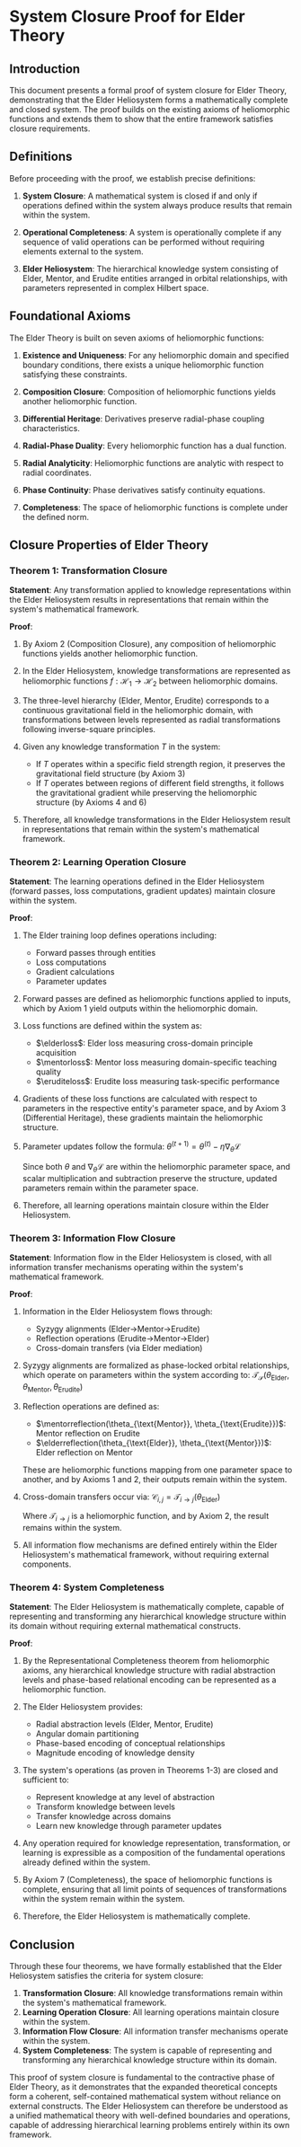# System Closure Proof for Elder Theory

## Introduction

This document presents a formal proof of system closure for Elder Theory, demonstrating that the Elder Heliosystem forms a mathematically complete and closed system. The proof builds on the existing axioms of heliomorphic functions and extends them to show that the entire framework satisfies closure requirements.

## Definitions

Before proceeding with the proof, we establish precise definitions:

1. **System Closure**: A mathematical system is closed if and only if operations defined within the system always produce results that remain within the system.

2. **Operational Completeness**: A system is operationally complete if any sequence of valid operations can be performed without requiring elements external to the system.

3. **Elder Heliosystem**: The hierarchical knowledge system consisting of Elder, Mentor, and Erudite entities arranged in orbital relationships, with parameters represented in complex Hilbert space.

## Foundational Axioms

The Elder Theory is built on seven axioms of heliomorphic functions:

1. **Existence and Uniqueness**: For any heliomorphic domain and specified boundary conditions, there exists a unique heliomorphic function satisfying these constraints.

2. **Composition Closure**: Composition of heliomorphic functions yields another heliomorphic function.

3. **Differential Heritage**: Derivatives preserve radial-phase coupling characteristics.

4. **Radial-Phase Duality**: Every heliomorphic function has a dual function.

5. **Radial Analyticity**: Heliomorphic functions are analytic with respect to radial coordinates.

6. **Phase Continuity**: Phase derivatives satisfy continuity equations.

7. **Completeness**: The space of heliomorphic functions is complete under the defined norm.

## Closure Properties of Elder Theory

### Theorem 1: Transformation Closure

**Statement**: Any transformation applied to knowledge representations within the Elder Heliosystem results in representations that remain within the system's mathematical framework.

**Proof**:

1. By Axiom 2 (Composition Closure), any composition of heliomorphic functions yields another heliomorphic function.

2. In the Elder Heliosystem, knowledge transformations are represented as heliomorphic functions $f: \mathcal{H}_1 \rightarrow \mathcal{H}_2$ between heliomorphic domains.

3. The three-level hierarchy (Elder, Mentor, Erudite) corresponds to a continuous gravitational field in the heliomorphic domain, with transformations between levels represented as radial transformations following inverse-square principles.

4. Given any knowledge transformation $T$ in the system:
   - If $T$ operates within a specific field strength region, it preserves the gravitational field structure (by Axiom 3)
   - If $T$ operates between regions of different field strengths, it follows the gravitational gradient while preserving the heliomorphic structure (by Axioms 4 and 6)

5. Therefore, all knowledge transformations in the Elder Heliosystem result in representations that remain within the system's mathematical framework.

### Theorem 2: Learning Operation Closure

**Statement**: The learning operations defined in the Elder Heliosystem (forward passes, loss computations, gradient updates) maintain closure within the system.

**Proof**:

1. The Elder training loop defines operations including:
   - Forward passes through entities
   - Loss computations
   - Gradient calculations
   - Parameter updates

2. Forward passes are defined as heliomorphic functions applied to inputs, which by Axiom 1 yield outputs within the heliomorphic domain.

3. Loss functions are defined within the system as:
   - $\elderloss$: Elder loss measuring cross-domain principle acquisition
   - $\mentorloss$: Mentor loss measuring domain-specific teaching quality
   - $\eruditeloss$: Erudite loss measuring task-specific performance

4. Gradients of these loss functions are calculated with respect to parameters in the respective entity's parameter space, and by Axiom 3 (Differential Heritage), these gradients maintain the heliomorphic structure.

5. Parameter updates follow the formula:
   $\theta^{(t+1)} = \theta^{(t)} - \eta \nabla_{\theta} \mathcal{L}$
   
   Since both $\theta$ and $\nabla_{\theta} \mathcal{L}$ are within the heliomorphic parameter space, and scalar multiplication and subtraction preserve the structure, updated parameters remain within the parameter space.

6. Therefore, all learning operations maintain closure within the Elder Heliosystem.

### Theorem 3: Information Flow Closure

**Statement**: Information flow in the Elder Heliosystem is closed, with all information transfer mechanisms operating within the system's mathematical framework.

**Proof**:

1. Information in the Elder Heliosystem flows through:
   - Syzygy alignments (Elder→Mentor→Erudite)
   - Reflection operations (Erudite→Mentor→Elder)
   - Cross-domain transfers (via Elder mediation)

2. Syzygy alignments are formalized as phase-locked orbital relationships, which operate on parameters within the system according to:
   $\mathcal{T}_{\mathcal{S}}(\theta_{\text{Elder}}, \theta_{\text{Mentor}}, \theta_{\text{Erudite}})$

3. Reflection operations are defined as:
   - $\mentorreflection(\theta_{\text{Mentor}}, \theta_{\text{Erudite}})$: Mentor reflection on Erudite
   - $\elderreflection(\theta_{\text{Elder}}, \theta_{\text{Mentor}})$: Elder reflection on Mentor

   These are heliomorphic functions mapping from one parameter space to another, and by Axioms 1 and 2, their outputs remain within the system.

4. Cross-domain transfers occur via:
   $\mathcal{C}_{i,j} = \mathcal{T}_{i \to j}(\theta_{\text{Elder}})$
   
   Where $\mathcal{T}_{i \to j}$ is a heliomorphic function, and by Axiom 2, the result remains within the system.

5. All information flow mechanisms are defined entirely within the Elder Heliosystem's mathematical framework, without requiring external components.

### Theorem 4: System Completeness

**Statement**: The Elder Heliosystem is mathematically complete, capable of representing and transforming any hierarchical knowledge structure within its domain without requiring external mathematical constructs.

**Proof**:

1. By the Representational Completeness theorem from heliomorphic axioms, any hierarchical knowledge structure with radial abstraction levels and phase-based relational encoding can be represented as a heliomorphic function.

2. The Elder Heliosystem provides:
   - Radial abstraction levels (Elder, Mentor, Erudite)
   - Angular domain partitioning
   - Phase-based encoding of conceptual relationships
   - Magnitude encoding of knowledge density

3. The system's operations (as proven in Theorems 1-3) are closed and sufficient to:
   - Represent knowledge at any level of abstraction
   - Transform knowledge between levels
   - Transfer knowledge across domains
   - Learn new knowledge through parameter updates

4. Any operation required for knowledge representation, transformation, or learning is expressible as a composition of the fundamental operations already defined within the system.

5. By Axiom 7 (Completeness), the space of heliomorphic functions is complete, ensuring that all limit points of sequences of transformations within the system remain within the system.

6. Therefore, the Elder Heliosystem is mathematically complete.

## Conclusion

Through these four theorems, we have formally established that the Elder Heliosystem satisfies the criteria for system closure:

1. **Transformation Closure**: All knowledge transformations remain within the system's mathematical framework.
2. **Learning Operation Closure**: All learning operations maintain closure within the system.
3. **Information Flow Closure**: All information transfer mechanisms operate within the system.
4. **System Completeness**: The system is capable of representing and transforming any hierarchical knowledge structure within its domain.

This proof of system closure is fundamental to the contractive phase of Elder Theory, as it demonstrates that the expanded theoretical concepts form a coherent, self-contained mathematical system without reliance on external constructs. The Elder Heliosystem can therefore be understood as a unified mathematical theory with well-defined boundaries and operations, capable of addressing hierarchical learning problems entirely within its own framework.